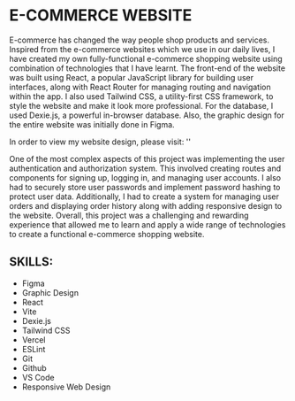 # E-COMMERCE WEBSITE
E-commerce has changed the way people shop products and services. Inspired from the e-commerce websites which we use in 
our daily lives, I have created my own fully-functional e-commerce shopping website using combination of technologies that I have learnt. 
The front-end of the website was built using React, a popular JavaScript library for building user interfaces,
along with React Router for managing routing and navigation within the app. I also used Tailwind CSS, a utility-first CSS 
framework, to style the website and make it look more professional. For the database, I used Dexie.js, a powerful in-browser database.
Also, the graphic design for the entire website was initially done in Figma. 

In order to view my website design, please visit: ''

One of the most complex aspects of this project was implementing the user authentication and authorization system.
This involved creating routes and components for signing up, logging in, and managing user accounts. I also had to
securely store user passwords and implement password hashing to protect user data. Additionally, I had to create a
system for managing user orders and displaying order history along with adding responsive design to the website. 
Overall, this project was a challenging and rewarding experience that allowed me to learn and apply a wide range of 
technologies to create a functional e-commerce shopping website.
## SKILLS: 
- Figma
- Graphic Design
- React
- Vite 
- Dexie.js
- Tailwind CSS
- Vercel
- ESLint
- Git
- Github
- VS Code
- Responsive Web Design